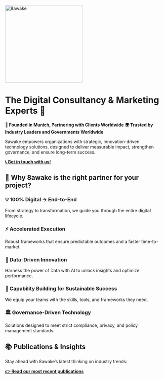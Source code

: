 <picture>
    <source media="(prefers-color-scheme: light)" srcset="https://assets.8awake.com/logo-github-black.png">
    <source media="(prefers-color-scheme: dark)" srcset="https://assets.8awake.com/logo-github-white.png">
    <img alt="8awake" src="[8awake](https://assets.8awake.com/logo-github-black.png)" width="250">
</picture>

<br>

# The Digital Consultancy & Marketing Experts 🚀

**🍺 Founded in Munich, Partnering with Clients Worldwide** **🌍 Trusted by Industry Leaders and Governments Worldwide**

8awake empowers organizations with strategic, innovation-driven technology solutions, designed to deliver measurable impact, strengthen governance, and ensure long-term success.

**[📞 Get in touch with us!](https://www.8awake.com/contact/)**

##  🎯 Why 8awake is the right partner for your project?

### 💡 100% Digital → End-to-End

From strategy to transformation, we guide you through the entire digital lifecycle.

### ⚡ Accelerated Execution

Robust frameworks that ensure predictable outcomes and a faster time-to-market.

### 🧠 Data-Driven Innovation

Harness the power of Data with AI to unlock insights and optimize performance.

### 🏅 Capability Building for Sustainable Success

We equip your teams with the skills, tools, and frameworks they need.

### 🏛️ Governance-Driven Technology

Solutions designed to meet strict compliance, privacy, and policy management standards.

## 📚 Publications & Insights

Stay ahead with 8awake’s latest thinking on industry trends:

**[👉 Read our most recent publications](https://www.8awake.com/insights/)**